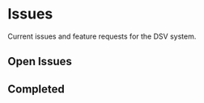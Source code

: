 # Issues

Current issues and feature requests for the DSV system.

## Open Issues


## Completed
<!-- Completed issues will be listed here -->